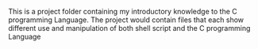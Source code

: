 This is a project folder containing my introductory knowledge to the C programming Language.
The project would contain files that each show different use and manipulation of both shell script and the C programming Language
